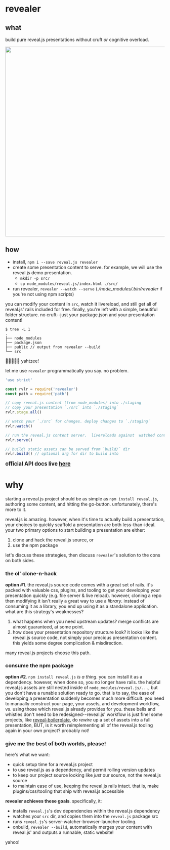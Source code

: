 # revealer

## what

build pure reveal.js presentations without cruft _or_ cognitive overload.

<img width="600px" src="https://raw.githubusercontent.com/cdaringe/revealer/master/img/revealer.png"></img>

## how

- install, `npm i --save reveal.js revealer`
- create some presentation content to serve. for example, we will use the reveal.js demo presentation.
  - `mkdir -p src/`
  - `cp node_modules/reveal.js/index.html ./src/`
- run revealer, `revealer --watch --serve` (_./node_modules/.bin/revealer_ if you're not using npm scripts)

you can modify your content in `src`, watch it livereload, and still get all of reveal.js' rails included for free. finally, you're left with a simple, beautiful folder structure.  no cruft--just your package.json and your presentation content!

```
$ tree -L 1
.
├── node_modules
├── package.json
├── public // output from revealer --build
└── src
```

:game_die::game_die::game_die::game_die::game_die: yahtzee!

let me use `revealer` programmatically you say.  no problem.

```js
'use strict'

const rvlr = require('revealer')
const path = require('path')

// copy reveal.js content (from node_modules) into ./staging
// copy your presentation `./src` into `./staging`
rvlr.stage.all()

// watch your `./src` for changes. deploy changes to `./staging`
rvlr.watch()

// run the reveal.js content server.  livereloads against  watched content
rvlr.serve()

// build! static assets can be served from `build/` dir
rvlr.build() // optional arg for dir to build into

```

<big>**official API docs live [here](https://cdaringe.github.io/revealer/)**</big>

# why

starting a reveal.js project should be as simple as `npm install reveal.js`, authoring some content, and hitting the go-button.  unfortunately, there's more to it.

reveal.js is amazing.  however, when it's time to actually build a presentation, your choices to quickly scaffold a presentation are both less-than-ideal.  your two primary options to start building a presentation are either:

1. clone and hack the reveal.js source, or
1. use the npm package

let's discuss these strategies, then discuss `revealer`'s solution to the cons on both sides.

### the ol' clone-n-hack

**option #1**.  the reveal.js source code comes with a great set of rails.  it's packed with valuable css, plugins, and tooling to get your developing your presentation quickly (e.g. file server & live reload).  however, cloning a repo then modifying it isn't really a great way to use a _library_.  instead of consuming it as a library, you end up using it as a standalone application.  what are this strategy's weaknesses?

1. what happens when you need upstream updates? merge conflicts are almost guaranteed, at some point.
1. how does your presentation repository structure look? it looks like the reveal.js source code, not simply your precious presentation content.  this yields some degree complication & misdirection.

many reveal.js projects choose this path.

### consume the npm package

**option #2**. `npm install reveal.js` _is a thing_.  you can install it as a dependency.  however, when done so, you no longer have rails.  the helpful reveal.js assets are still nested inside of `node_modules/reveal.js/...`, but you don't have a runable solution ready to go.  that is to say, the ease of developing a presentation suddenly becomes much more difficult.  you need to manually construct your page, your assets, and development workflow, vs. using those which reveal.js already provides for you. these bells and whistles don't need to be redesigned--reveal.js' workflow is just fine!  some projects, like [reveal-boilerplate](https://github.com/Retozi/reveal-boilerplate), do _rewire_ up a set of assets into a full presentation, BUT, is it worth reimplementing all of the reveal.js tooling again in your own project?  probably not!

### give me the best of both worlds, please!

here's what we want:
  - quick setup time for a reveal.js project
  - to use reveal.js as a dependency, and permit rolling version updates
  - to keep our project source looking like _just_ our source, not the reveal.js source
  - to maintain ease of use, keeping the reveal.js rails intact.  that is, make  plugins/css/tooling that ship with reveal.js accessible

**revealer achieves these goals**. specifically, it:

  - installs `reveal.js`'s dev dependencies within the reveal.js dependency
  - watches your `src` dir, and copies them into the `reveal.js` package src
  - runs `reveal.js`'s server-watcher-browser-launcher tooling.
  - onbuild, `revealer --build`, automatically merges your content with reveal.js' and outputs a runnable, static website!

yahoo!
